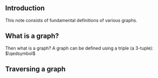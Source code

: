 ## Introduction
This note consists of fundamental definitions of various graphs.

## What is a graph?
Then what is a graph? A graph can be defined using a triple (a 3-tuple):
$\qedsymbol$

## Traversing a graph
